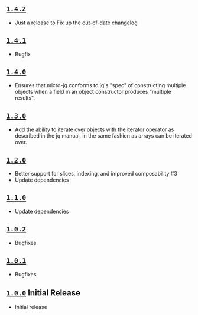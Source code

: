 ## [`1.4.2`](https://github.com/elastic/micro-jq/tree/v1.4.2)

- Just a release to Fix up the out-of-date changelog

## [`1.4.1`](https://github.com/elastic/micro-jq/tree/v1.4.1)

- Bugfix

## [`1.4.0`](https://github.com/elastic/micro-jq/tree/v1.4.0)

- Ensures that micro-jq conforms to jq's "spec" of constructing multiple objects when a field in an object constructor produces "multiple results".

## [`1.3.0`](https://github.com/elastic/micro-jq/tree/v1.3.0)

- Add the ability to iterate over objects with the iterator operator as described in the jq manual, in the same fashion as arrays can be iterated over.

## [`1.2.0`](https://github.com/elastic/micro-jq/tree/v1.2.0)

- Better support for slices, indexing, and improved composability #3
- Update dependencies

## [`1.1.0`](https://github.com/elastic/micro-jq/tree/v1.1.0)

- Update dependencies

## [`1.0.2`](https://github.com/elastic/micro-jq/tree/v1.0.2)

- Bugfixes

## [`1.0.1`](https://github.com/elastic/micro-jq/tree/v1.0.1)

- Bugfixes

## [`1.0.0`](https://github.com/elastic/micro-jq/tree/v1.0.0) Initial Release

- Initial release
